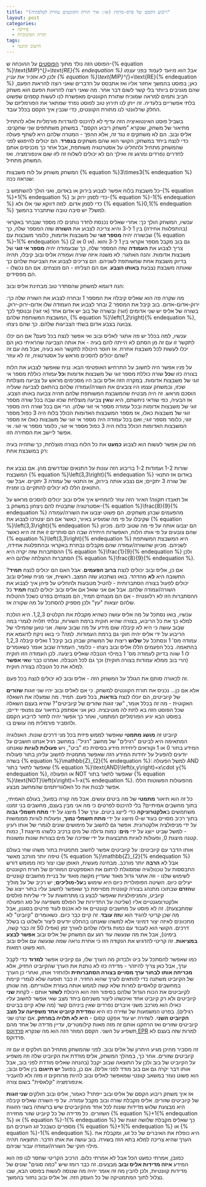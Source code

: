 ```yaml
---
title: "ריבוע הקסם של פרס-מרמין (או: איך תורת הקוונטים עוזרת לטלפתיה)"
layout: post
categories:
  - פיזיקה
  - תורת הסיבוכיות
tags:
  - חישוב קוונטי
---
```


הפוסט הזה נולד מתוך <a href="https://gadial.net/2020/01/23/what_is_mipstar_equals_re_part_1/">הפוסטים</a> על ההוכחה ש-{% equation %}\text{MIP}^{*}=\text{RE}{% endequation %} אבל הוא מיועד לעמוד בפני עצמו ולכן לא אזכיר את עניין {% equation %}\text{MIP}^{*}=\text{RE}{% endequation %} כאן; בפוסט בהמשך אחזור אליו ואז אתבסס על הדברים שאני רוצה להראות הפעם, שהם מגניבים ביותר בלי קשר לשום דבר אחר. מה שאני רוצה להראות הפעם הוא משחק חביב ותמים למראה שמוכיח שתורת הקוונטים מאפשרת לנו לעשות קסמים שפשוט בלתי אפשריים בלעדיה. זה ייתן לנו תירוץ טוב לפוסט נפרד שמתאר את הפורמליזם של החלק שרלוונטי לנו מתורת הקוונטים, כדי שנבין איך הקסם בכלל עובד.

בשביל פוסט האינטואיציה הזה עדיף לא להיכנס להגדרות פורמליות אלא להתחיל מתיאור של משחק, שנקרא "משחק ריבוע הקסם". במשחק משתתפים שני שחקנים: אליס ובוב. הם לא משחקים זו נגד זה, אלא ההפך - המטרה שלהם היא לשתף פעולה כדי לנצח ביחד במשחק; הקושי הוא שהם משחקים <strong>בנפרד</strong>. הם יכולים להיפגש לפני שהמשחק מתחיל ולהחליט על אסטרטגיה משותפת, אבל אחר כך מכניסים אותם לחדרים נפרדים ומרגע זה ואילך הם לא יכולים לשלוח זה לזו שום אינפורמציה. ואז המשחק מתחיל.

המשחק משוחק על לוח משבצות {% equation %}3\times3{% endequation %} שנראה ככה:
<img src="{{site.baseurl}}{{site.post_images}}/2020/01/magic_square1.png" alt=""/>

כל משבצת בלוח אפשר לצבוע בירוק או באדום, ואני הולך להשתמש ב-{% equation %}+1{% endequation %} כדי לסמן ירוק וב-{% equation %}-1{% endequation %} כדי לסמן אדום. למה דווקא שני אלו ולא {% equation %}0,1{% endequation %} למשל? יש סיבה טובה שתתברר בהמשך.

עכשיו, המשחק הולך כך: אחרי שאליס נכנסת לחדר נותנים לה מספר שנבחר באקראי (בהתפלגות אחידה) בין 1 ל-3 והיא צריכה לצבוע את <strong>השורה</strong> שזה המספר שלה, כך שבשורה יהיה <strong>מספר זוגי</strong> של משבצות אדומות, כלומר משבצות עם {% equation %}-1{% endequation %} (או 0 או 2). גם בוב מקבל מספר אקראי בין 1 ל-3 והוא צריך לצבוע את <strong>העמודה</strong> שזה המספר שלה, כך שבעמודה יהיה <strong>מספר אי זוגי</strong> של משבצות אדומות. והנה האתגר: לא משנה איזה שורה ועמודה אליס ובוב קיבלו, תהיה בדיוק משבצת אחת שמשותפת לשניהם. הם צריכים לצבוע את הצביעות שלהם כך שאותה משבצת נצבעת <strong>באותו הצבע</strong>. אם הם הצליחו - הם מנצחים. אם הם נכשלו - הם מפסידים.

הנה דוגמא למשחק שהסתדר טוב מבחינת אליס ובוב:
<img src="{{site.baseurl}}{{site.post_images}}/2020/01/magic_square2.png" alt=""/>

מה שקרה פה הוא שאליס קיבלה את המספר 1 ובחרה לצבוע את השורה שלה כך: ירוק-אדום-אדום. בוב קיבל את המספר 2 ובחר לצבוע את העמודה שלו אדום-ירוק-ירוק. בשורה של אליס יש שני אדומים (זוגי) ובשורה של בוב יש אדום אחד (אי זוגי) ובנוסף לכך המשבצת המשותפת שלהם, {% equation %}\left(1,2\right){% endequation %}, צבועה בצבע אדום בשתי הצביעות שלהם. כך שהם ניצחו.

עכשיו, למה בכלל יש פה אתגר לאליס ובוב ואי אפשר לנצח בכל פעם? אם הם יכלו לתקשר זו עם זה מן הסתם לא הייתה להם בעיה - את אותה הצביעה שהראיתי כאן הם יכלו לעשות לכל משבצת אחרת. אז חוסר היכולת לתקשר הוא בעיה, אבל מה עם זה שהם יכולים להסכים מראש על אסטרטגיה, זה לא עוזר?

על פניו אפשר היה לחשוב על התרחיש האופטימי הבא: נניח שאפשר לצבוע את הלוח בצורה כזו ש<strong>כל</strong> שורה כוללת מספר זוגי של משבצות אדומות ו<strong>כל</strong> עמודה כוללת מספר אי זוגי של משבצות אדומות. במקרה הזה אליס ובוב היו מסכימים מראש על צביעה מוצלחת שכזו, ובמשחק עצמו היו צובעים את השורה/עמודה שלהם בהתאם לצביעה שעליה הוסכם מראש. זה היה מבטיח שהמשבצת המשותפת שלהם תהיה צבועה באותו הצבע. אז הבעיה, כפי שודאי ניחשתם, היא ש<strong>אין</strong> צביעה מוצלחת שכזו שבה בכל שורה מספר זוגי של משבצות אדומות ובכל עמודה מספר אי זוגי שלהן. הרי אם בכל שורה היה מספר זוגי של משבצות כאלו, אז מספר המשבצות האדומות הכולל בלוח היה 3 כפול מספר זוגי, כלומר מספר זוגי; ואם בכל עמודה היה מספר אי זוגי של משבצות כאלו אז מספר המשבצות האדומות הכולל בלוח היה 3 כפול מספר אי זוגי, כלומר מספר אי זוגי. אי אפשר ליישב את הסתירה הזו.

מה שכן אפשר לעשות הוא לצבוע <strong>כמעט</strong> את כל הלוח בצורה מוצלחת, כך שתהיה בעיה רק במשבצת אחת:

<img src="{{site.baseurl}}{{site.post_images}}/2020/01/magic_square3.png" alt=""/>

שורות 1-2 ועמודות 1-2 בריבוע הזה עונות על התנאים שנדרשים מהן. אם נצבע את המשבצת {% equation %}\left(3,3\right){% endequation %} באדום אז התנאי של שורה 3 יתקיים; אם נצבע אותה בירוק, אז התנאי של עמודה 3 יתקיים. אבל שני התנאים הללו לא יכולים להתקיים בו זמנית.

אל תאבדו תקווה! האיור הזה עוזר להמחיש איך אליס ובוב יכולים להסכים מראש על אסטרטגיה שתבטיח להם ניצחון במשחק ב-{% equation %}\frac{8}{9}{% endequation %} מהפעמים שבהן משחקים. הם פשוט יצבעו את השורה/עמודה שקיבלו על פי מה שמופיע באיור, כאשר אם הם יצטרכו לצבוע את {% equation %}\left(3,3\right){% endequation %} הם יצבעו אותה על פי מה שטוב להם. מכיוון שהם צובעים על פי אותו הלוח, האפשרות היחידה שבה הם סותרים זו את זה היא כאשר {% equation %}\left(3,3\right){% endequation %} היא המשבצת המשותפת לשניהם. מכיוון שהשורה/עמודה שהם מקבלים נבחרת באקראי ובהתפלגות אחידה, ההסתברות שזה יקרה היא {% equation %}\frac{1}{9}{% endequation %} ולכן הסתברות ההצלחה שלהם היא {% equation %}\frac{8}{9}{% endequation %}.

אם כן, אליס ובוב יכולים לנצח <strong>ברוב הפעמים</strong>. אבל האם הם יכולים לנצח <strong>תמיד</strong>? התשובה היא <strong>לא</strong> מהדהד. בואו נשתכנע שזה המצב. ראשית, אני מניח שאליס ובוב יכולים לפעול בצורה הסתברותית - להטיל מטבעות ולהחליט על פיהן איך לצבוע את השורה/עמודה שלהם. אבל אם אני שואל אם אליס ובוב יכולים לנצח <strong>תמיד</strong> כל ההסתברות הזו לא רלוונטית - אם הם מנצחים תמיד, הם מנצחים בפרט כשכל ההטלות שלהם יוצאות "עץ" ולכן מספיק להסתכל על מה שקורה אז.

עכשיו, בואו נסתכל על מה אליס עושה כשהיא מקבלת את הקלטים 1,2,3. היא הולכת למלא כך את כל הריבוע, בצורה שהיא חוקית ברמת השורות, ובלתי תלויה לגמרי במה שבוב עושה כי היא לא קיבלה שום מידע על מה שבוב עושה. אני טוען שהמילוי של הריבוע על ידי אליס יהיה חוקי גם ברמת העמודות. למה? כי בואו ניקח לדוגמא את עמודה מס' 1 ונסתכל על <strong>שלוש</strong> ריצות של המשחק שבהן בוב קיבל 1 ואליס קיבלה 1,2,3 בהתאמה. בכל הפעמים הללו אליס ובוב ניצחו - כלומר, העמודה שבוב אומר כשאומרים לו 1 שווה בדיוק לעמודה מס' 1 במילוי הטבלה שאליס ביצעה. לכן העמודה הזו חוקית (הרי בוב ממלא עמודות בצורה חוקית) וכך גם לכל הטבלה. ואמרנו כבר ש<strong>אי אפשר</strong> למלא את כל הטבלה בצורה חוקית.

זה לכאורה סותם את הגולל על המשחק הזה - אליס ובוב לא יכולים לנצח בכל פעם.

אלא אם כן... נכניס את תורת הקוונטים למשחק. כי אם לאליס ובוב יהיו שני זוגות <strong>שזורים</strong> של קיוביטים, הם יוכלו לנצח <strong>בודאות</strong>, בכל פעם. תמיד. מה שמעלה את השאלה האקוטית - מה זה בכלל אומר, "שני זוגות שזורים של קיוביטים"? שהיא בעצם השאלה שכל הפוסט הזה בא לתת לה מוטיבציה. כאן אני אסתפק בתיאור עם נפנופי ידיים; בפוסט הבא יגיע הפורמליזם המתמטי, ואחר כך אפשר יהיה לחזור לריבוע הקסם ולהסביר פורמלית מה עושים בו.

קיוביט זה <strong>מושג מתמטי</strong> שאפשר לממש פיזית בכל מני דרכים שונות. האנלוגיה המתאימה היא לביטים "רגילים" של מחשב "רגיל": במחשב רגיל אנחנו חושבים על המידע בתור 0 או 1 וקוראים ליחידת מידע בסיסית כזו "ביט", ויש <strong>פעולות לוגיות</strong> שאנחנו יודעים להפעיל על יחידות המידע הזה שאפשר מתמטית לחשוב עליהן בתור פעולות בשדה {% equation %}\mathbb{Z}_{2}{% endequation %}: למשל הפעולה AND שאפשר לתאר בתור {% equation %}\text{AND}\left(x,y\right)=x\cdot y{% endequation %}, או הפעולה NOT שאפשר לתאר בתור {% equation %}\text{NOT}\left(x\right)=1-x{% endequation %}. מהפעולות הפשוטות הללו אפשר לבנות את כל האלגוריתמים שהמחשב מבצע.

כל זה הוא תיאור <strong>מתמטי</strong> של מה ביטים עושים. אבל מה קורה בפועל, בעולם האמיתי, בתוך מחשבים אמיתיים? בלי להיכנס לפרטים כי מה אני מבין בעצם, מחשבים בני זמננו משתמשים ב<strong>אלקטרוניקה</strong> כדי לייצג ביטים. ערך של 1 מיוצג על ידי <strong>מתח חשמלי גבוה</strong> בתוך רכיב מסויים בעוד ש-0 מיוצג על ידי <strong>מתח חשמלי נמוך</strong>, ופעולות לוגיות ממומשות על ידי מניפולציה אלקטרונית. אפשר גם לחשוב על מימושים שונים לגמרי של אותו רעיון - למשל שביט ייוצג על ידי <strong>מים</strong>: כמות גדולה של מים ברכיב כלשהו מייצגת 1, כמות קטנה מיצגת 0, ופעולות לוגיות מתבצעות על ידי שפיכה של מים בצורות שונות ומשונות.

אותו הדבר עם קיוביטים: על קיוביטים אפשר לחשוב מתמטית בתור משהו שחי בעולם טיפה יותר מורכב מאשר {% equation %}\mathbb{Z}_{2}{% endequation %} אבל לא <strong>הרבה</strong> יותר מורכב. מבחינה מעשית, האופן שבו יצור כזה ממומש דורש התבססות על טכנולוגיה שמסוגלת לרתום את האספקטים המוזרים של תורת הקוונטים לשימוש שלנו - וזה אתגר גדול מאוד שעדיין מקשה מאוד על בניית מחשבים קוונטיים יעילים כיום. השיטה הפופולרית כיום היא שימוש ב<strong>על-מוליכים</strong>; יש רכיב של על מוליך ש<strong>הזרם</strong> שבתוכו מתנהג בצורה קוונטית מסויימת כך שאפשר לחשוב עליו בתור ייצוג של קיוביט, והמניפולציות שאפשר לבצע בו מתרחשות על ידי שליחת פולסים אלקטרומגנטיים אליו (שליטה על התדירות של הפולס משפיעה על סוג הפעולה שמתבצעת). זה לא פוסט על מחשבים קוונטיים אז לא אכנס לעוד פרטים בסגנון, אבל מה שכן קריטי להגיד הוא ש<strong>זה עובד</strong>. זה קיים כבר כיום. כשאומרים "קיוביט" לא מתכוונים לאיזה יצור דמיוני אלא למשהו שאנחנו בהחלט יודעים ליצור ולשלוט בו בשלל דרכים. הקושי הוא לעבוד עם כמות גדולה שלהם לאורך זמן (אפילו 50 זה כבר קשה, בימינו), אבל את מה שנעשה עוד רגע עם המשחק של אליס ובוב <strong>אפשר לבצע במציאות</strong>. זה קריטי להדגיש את הנקודה הזו כי אחרת נראה שמה שנעשה עם אליס ובוב הוא פשוט רמאות.

כמו שאפשר להסתכל על ביט ולבדוק מה הערך שלו, גם קיוביט אפשר <strong>למדוד</strong> כדי לקבל ערך, אבל כאן צריך להיזהר - מדידה כזו לא נותנת את הערך שהקיוביט החזיק, אלא <strong>מכריחה אותו לבחור ערך מסויים בצורה הסתברותית</strong> ולהחזיר אותו, ואחרי כן הערך של הקיוביט משתנה כדי להתאים לערך שהוא החזיר. זו כבר תופעה שלא לגמרי קיימת במחשבים קלאסיים למרות שלא קשה לממש אותה בעזרת אלגוריתם. מה שנותן לקיוביטים את הכוח הגדול שלהם בסיפור הזה הוא היכולת <strong>לשזור </strong>אותם - לקחת <strong>שני</strong> קיוביטים ולא רק קיוביט אחד ואיכשהו ליצור משניהם ביחד מצב שאי אפשר לחשוב עליו כאילו הוא מורכב משני איברים נפרדים שאין ביניהם קשר (מה שלא קיים בביטים רגילים). בפרט המשמעות של שזירה כזו היא ש<strong>מדידת קיוביט אחד משפיעה על מצב הקיוביט השני</strong>. לשזירה יש עוד אפקט קסום - <strong>היא לא תלויה במרחק</strong>. אם יצרנו שני קיוביטים שזורים ואז הרחקנו אותם זה מזה מאות קילומטרים, עדיין מדידה של אחד מהם תשפיע על השני. הקסם המוזר הזה הוא מה שנקרא <a href="https://gadial.net/2014/08/03/heisenberg_epr_and_bell/">פרדוקס EPR</a> למרות שזה בעצם לא פרדוקס.

זה מסביר מהיכן מגיע היתרון של אליס ובוב. לפני שהמשחק מתחיל הם חולקים זו עם זה קיוביטים שזורים. אחר כך, במהלך המשחק, אליס מודדת את הקיוביט שלה וזה משפיע על הקיוביט של בוב ולכן על התוצאה שבוב יקבל (בהנחה שאליס מודדת לפני בוב, אבל אותו דבר יקרה גם אם בוב מודד לפני אליס). אם כן, בפועל <strong>יש תיאום</strong> בין אליס ובוב; הוא פשוט נעזר במשאב קוונטי שמאפשר לאליס ובוב להיות מרוחקים זו מזה ולא להעביר אינפורמציה "קלאסית" בשום צורה.

אז איך משחק ריבוע הקסם של אליס ובוב ייפתר? כאמור, אליס ובוב חולקים <strong>שני זוגות</strong> של קיוביטים שזורים. אליס מקבלת שורה ובוב מקבל עמודה. על פי השורה שאליס קיבלה היא מבצעת שלוש מדידות שונות לכל אחד מהקיוביטים שיש ברשותה בשני הזוגות השזורים. כל מדידה של כל קיוביט שזור מחזירה {% equation %}+1{% endequation %} או {% equation %}-1{% endequation %} כך שאליס מקבלת שלושה זוגות של מספרים כשבכל זוג הערכים הם {% equation %}+1{% endequation %} או {% equation %}-1{% endequation %}. היא כופלת את האיברים של כל זוג, ומקבלת את הערך שהיא צריכה למלא בתא הזה בשורה. בוב עושה את אותו הדבר. התוצאה תהיה מילוי חוקי של השורה/עמודה עבור שניהם.

כמובן, אמרתי כמעט הכל אבל לא אמרתי כלום. הרכיב הקריטי שחסר לנו פה הוא המידע <strong>איזה מדידות אליס ובוב</strong> מבצעים<strong>. </strong>זה כבר רומז שיש "כמה סוגים" שונים של מדידות קוונטיות, ולכן להבין מה זה אומר יהיה מה שננסה לעשות בפוסט הבא, שבו נצלול לתוך המתמטיקה של כל העסק הזה. אל אליס ובוב נחזור בהמשך. 